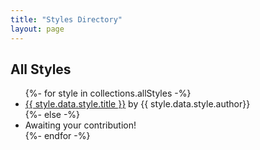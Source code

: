 ```yaml
---
title: "Styles Directory"
layout: page
---
```


## All Styles

<ul class="features features__flexible">
{%- for style in collections.allStyles -%}
	<li>
		<span>
			<a href="/styles/{{ style.data.style.title | slug }}">{{ style.data.style.title }}<span aria-hidden="true"></span></a>
			<span>by {{ style.data.style.author}}</span>
		</span>
	</li>
{%- else -%}
	<li class="empty">
		<span>
			Awaiting your contribution!
		</span>
	</li>
{%- endfor -%}
</ul>
